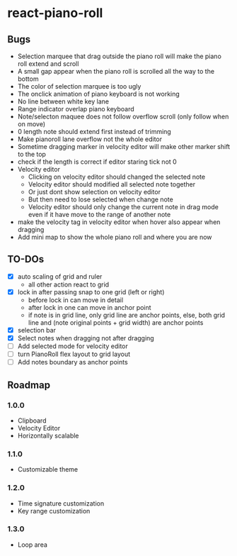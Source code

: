# react-piano-roll

## Bugs

- Selection marquee that drag outside the piano roll will make the piano roll extend and scroll
- A small gap appear when the piano roll is scrolled all the way to the bottom
- The color of selection marquee is too ugly
- The onclick animation of piano keyboard is not working
- No line between white key lane
- Range indicator overlap piano keyboard
- Note/selecton maquee does not follow overflow scroll (only follow when on move)
- 0 length note should extend first instead of trimming
- Make pianoroll lane overflow not the whole editor
- Sometime dragging marker in velocity editor will make other marker shift to the top
- check if the length is correct if editor staring tick not 0
- Velocity editor
  - Clicking on velocity editor should changed the selected note
  - Velocity editor should modified all selected note together
  - Or just dont show selection on velocity editor
  - But then need to lose selected when change note
  - Velocity editor should only change the current note in drag mode even if it have move to the range of another note
- make the velocity tag in velocity editor when hover also appear when dragging
- Add mini map to show the whole piano roll and where you are now

## TO-DOs

- [x] auto scaling of grid and ruler
  - all other action react to grid
- [x] lock in after passing snap to one grid (left or right)
  - before lock in can move in detail
  - after lock in one can move in anchor point
  - if note is in grid line, only grid line are anchor points, else, both grid line and (note original points + grid width) are anchor points
- [x] selection bar
- [x] Select notes when dragging not after dragging
- [ ] Add selected mode for velocity editor
- [ ] turn PianoRoll flex layout to grid layout
- [ ] Add notes boundary as anchor points

## Roadmap

### 1.0.0

- Clipboard
- Velocity Editor
- Horizontally scalable

### 1.1.0

- Customizable theme

### 1.2.0

- Time signature customization
- Key range customization

### 1.3.0

- Loop area
